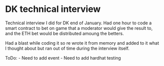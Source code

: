 # DK technical interview

Technical interview I did for DK end of January.
Had one hour to code a smart contract to bet on game that a moderator would give the result to,
and the ETH bet would be distributed amoung the betters.

Had a blast while coding it so re wrote it from memory and added to it what I thought about but ran out of time during the interview itself.

ToDo: 
    - Need to add event
    - Need to add hardhat testing
